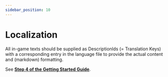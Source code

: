 ```yaml
---
sidebar_position: 10
---
```


# Localization

All in-game texts should be supplied as DescriptionIds (= Translation Keys) with a corresponding entry in the language file to provide the actual content and (markdown) formatting.   

See **[Step 4 of the Getting Started Guide](../getting-started/step-by-step-with-datagen/step4)**.